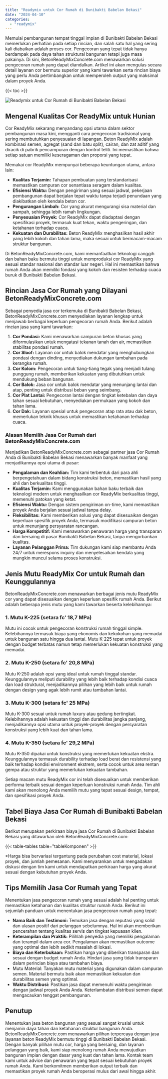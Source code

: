 ```yaml
---
title: "Readymix untuk Cor Rumah di Bunibakti Babelan Bekasi"
date: "2024-04-10"
categories: 
  - "readymix"
---
```


Memulai pembangunan tempat tinggal impian di Bunibakti Babelan Bekasi memerlukan perhatian pada setiap rincian, dan salah satu hal yang sering kali diabaikan adalah proses cor. Pengecoran yang tepat tidak hanya berdampak pada daya tahan struktural bangunan tetapi juga masa pakainya. Di sini, BetonReadyMixConcrete.com menawarkan solusi pengecoran rumah yang dapat diandalkan. Artikel ini akan mengulas secara detail layanan cor bermutu superior yang kami tawarkan serta rincian biaya yang perlu Anda pertimbangkan untuk memperoleh output yang maksimal dalam proyek Anda.

{{< toc >}}

![Readymix untuk Cor Rumah di Bunibakti Babelan Bekasi](https://betoncor8.github.io/cor/harga-beton-readymix-concrete%20(42).png)

## Mengenal Kualitas Cor ReadyMix untuk Hunian

Cor ReadyMix sekarang menyandang opsi utama dalam sektor pembangunan masa kini, mengganti cara pengecoran tradisional yang sering membutuhkan penyesuaian di lapangan. Beton ReadyMix adalah kombinasi semen, agregat (sand dan batu split), cairan, dan zat aditif yang diracik di pabrik pencampuran dengan kontrol teliti. Ini memastikan bahwa setiap satuan memiliki keseragaman dan proporsi yang tepat.

Memakai cor ReadyMix mempunyai beberapa keuntungan utama, antara lain:

- **Kualitas Terjamin:** Tahapan pembuatan yang terstandarisasi memastikan campuran cor senantiasa seragam dalam kualitas.
- **Efisiensi Waktu:** Dengan pengiriman yang sesuai jadwal, pekerjaan pembangunan dapat berjalan tepat waktu tanpa terjadi penundaan yang diakibatkan oleh kendala beton cor.
- **Pengurangan Limbah:** Cor yang akurat mengurangi sisa material dan sampah, sehingga lebih ramah lingkungan.
- **Penyesuaian Proyek:** Cor ReadyMix dapat diadaptasi dengan spesifikasi proyek, termasuk kuat tekan, waktu pengeringan, dan ketahanan terhadap cuaca.
- **Kekuatan dan Durabilitas:** Beton ReadyMix menghasilkan hasil akhir yang lebih kokoh dan tahan lama, maka sesuai untuk bermacam-macam struktur bangunan.

Di BetonReadyMixConcrete.com, kami memanfaatkan teknologi canggih dan bahan baku bermutu tinggi untuk memproduksi cor ReadyMix yang sesuai standar nasional dan standar luar negeri. Hal ini memastikan bahwa rumah Anda akan memiliki fondasi yang kokoh dan resisten terhadap cuaca buruk di Bunibakti Babelan Bekasi.

## Rincian Jasa Cor Rumah yang Dilayani BetonReadyMixConcrete.com

Sebagai penyedia jasa cor terkemuka di Bunibakti Babelan Bekasi, BetonReadyMixConcrete.com menyediakan layanan lengkap untuk menjawab berbagai keperluan pengecoran rumah Anda. Berikut adalah rincian jasa yang kami tawarkan:

1. **Cor Pondasi:** Kami menawarkan campuran beton khusus yang diformulasikan untuk mengatasi tekanan tanah dan air, memastikan stabilitas pondasi rumah.
2. **Cor Sloof:** Layanan cor untuk balok mendatar yang menghubungkan pondasi dengan dinding, menyediakan dukungan tambahan pada kerangka rumah.
3. **Cor Kolom:** Pengecoran untuk tiang-tiang tegak yang menjadi tulang punggung rumah, memberikan kekuatan yang dibutuhkan untuk mendukung beban bangunan.
4. **Cor Balok:** Jasa cor untuk balok mendatar yang menunjang lantai dan atap, penting untuk distribusi beban yang seimbang.
5. **Cor Plat Lantai:** Pengecoran lantai dengan tingkat ketebalan dan daya tahan sesuai kebutuhan, menyediakan permukaan yang kokoh dan tahan lama.
6. **Cor Dak:** Layanan spesial untuk pengecoran atap rata atau dak beton, memerlukan teknik khusus untuk memastikan ketahanan terhadap cuaca.

### Alasan Memilih Jasa Cor Rumah dari BetonReadyMixConcrete.com

Menjadikan BetonReadyMixConcrete.com sebagai partner jasa Cor Rumah Anda di Bunibakti Babelan Bekasi menawarkan banyak manfaat yang menjadikannya opsi utama di pasar:

- **Pengalaman dan Keahlian:** Tim kami terbentuk dari para ahli berpengetahuan dalam bidang konstruksi beton, memastikan hasil yang ahli dan berkualitas tinggi.
- **Kualitas Terjamin:** Kami menggunakan bahan baku terbaik dan teknologi modern untuk menghasilkan cor ReadyMix berkualitas tinggi, memenuhi patokan yang ketat.
- **Efisiensi Waktu:** Dengan sistem pengiriman on-time, kami memastikan proyek Anda berjalan sesuai jadwal tanpa delay.
- **Fleksibilitas:** Kami memberikan solusi yang dapat disesuaikan dengan keperluan spesifik proyek Anda, termasuk modifikasi campuran beton untuk menunjang persyaratan rancangan.
- **Harga Kompetitif:** Kami menawarkan penawaran harga yang transparan dan bersaing di pasar Bunibakti Babelan Bekasi, tanpa mengorbankan kualitas.
- **Layanan Pelanggan Prima:** Tim dukungan kami siap membantu Anda 24/7 untuk merespons inquiry dan menyelesaikan kendala yang mungkin muncul selama proses konstruksi.

## Jenis Mutu ReadyMix Cor untuk Rumah dan Keunggulannya

BetonReadyMixConcrete.com menawarkan berbagai jenis mutu ReadyMix cor yang dapat disesuaikan dengan keperluan spesifik rumah Anda. Berikut adalah beberapa jenis mutu yang kami tawarkan beserta kelebihannya:

### 1\. Mutu K-225 (setara fc' 18,7 MPa)

Mutu ini cocok untuk pengecoran konstruksi rumah tinggal simple. Kelebihannya termasuk biaya yang ekonomis dan kekokohan yang memadai untuk bangunan satu hingga dua lantai. Mutu K-225 tepat untuk proyek dengan budget terbatas namun tetap memerlukan kekuatan konstruksi yang memadai.

### 2\. Mutu K-250 (setara fc' 20,8 MPa)

Mutu K-250 adalah opsi yang ideal untuk rumah tinggal standar. Keunggulannya meliputi durability yang lebih baik terhadap kondisi cuaca dan load struktural, menjadikannya pilihan yang lebih baik untuk rumah dengan design yang agak lebih rumit atau tambahan lantai.

### 3\. Mutu K-300 (setara fc' 25 MPa)

Mutu K-300 sesuai untuk rumah luxury atau gedung bertingkat. Kelebihannya adalah kekuatan tinggi dan durabilitas jangka panjang, menjadikannya opsi utama untuk proyek-proyek dengan persyaratan konstruksi yang lebih kuat dan tahan lama.

### 4\. Mutu K-350 (setara fc' 29,2 MPa)

Mutu K-350 dipakai untuk konstruksi yang memerlukan kekuatan ekstra. Keunggulannya termasuk durability terhadap load berat dan resistensi yang baik terhadap kondisi environment ekstrem, serta cocok untuk area rentan gempa atau struktur yang memerlukan kekuatan tambahan.

Setiap macam mutu ReadyMix cor ini telah disesuaikan untuk memberikan performa terbaik sesuai dengan keperluan konstruksi rumah Anda. Tim ahli kami akan menolong Anda memilih mutu yang tepat sesuai design, tempat, dan spesifikasi proyek Anda.

## Tabel Biaya Jasa Cor Rumah di Bunibakti Babelan Bekasi

Berikut merupakan perkiraan biaya jasa Cor Rumah di Bunibakti Babelan Bekasi yang ditawarkan oleh BetonReadyMixConcrete.com:

{{< table-tables table="tableKomponen" >}}

\*Harga bisa bervariasi tergantung pada perubahan cost material, lokasi proyek, dan jumlah pemesanan. Kami menyarankan untuk mengadakan diskusi dengan tim kami untuk mendapatkan perkiraan harga yang akurat sesuai dengan kebutuhan proyek Anda.

## Tips Memilih Jasa Cor Rumah yang Tepat

Menentukan jasa pengecoran rumah yang sesuai adalah hal penting untuk memastikan ketahanan dan kualitas struktur rumah Anda. Berikut ini sejumlah panduan untuk menentukan jasa pengecoran rumah yang tepat:

- **Nama Baik dan Testimoni:** Temukan jasa dengan reputasi yang solid dan ulasan positif dari pelanggan sebelumnya. Hal ini akan memberikan pencerahan tentang kualitas servis dan tingkat kepuasan klien.
- **Keterampilan dan Praktik:** Pilihlah penyedia yang memiliki pengalaman dan terampil dalam area cor. Pengalaman akan memastikan outcome yang optimal dan lebih sedikit masalah di lokasi.
- **Biaya dan Keterbukaan:** Pastikan harga yang diberikan transparan dan sesuai dengan budget rumah Anda. Hindari jasa yang tidak transparan dalam perincian biaya atau tambahan biaya.
- Mutu Material: Tanyakan mutu material yang digunakan dalam campuran semen. Material bermutu baik akan memastikan kekuatan dan durabilitas semen yang optimal.
- **Waktu Distribusi:** Pastikan jasa dapat memenuhi waktu pengiriman dengan jadwal proyek Anda Anda. Keterlambatan distribusi semen dapat mengacaukan tenggat pembangunan.

## Penutup

Menentukan jasa beton bangunan yang sesuai sangat krusial untuk menjamin daya tahan dan ketahanan struktur bangunan Anda. BetonReadyMixConcrete.com menawarkan pilihan terpercaya dengan jasa layanan beton ReadyMix bermutu tinggi di Bunibakti Babelan Bekasi. Dengan banyak pilihan mutu cor, harga yang bersaing, dan layanan pelanggan yang baik, kami siap menolong rumah Anda mewujudkan bangunan impian dengan dasar yang kuat dan tahan lama. Kontak team kami untuk advice dan penawaran yang tepat sesuai kebutuhan proyek rumah Anda. Kami berkomitmen memberikan output terbaik dan memastikan proyek rumah Anda beroperasi mulus dari awal hingga akhir.
